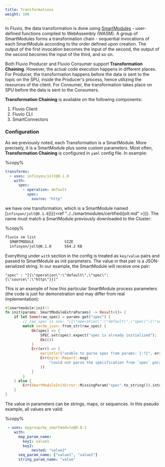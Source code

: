 ```yaml
---
title: Transformations
weight: 100
---
```


In Fluvio, the data transformation is done using [SmartModules](../../../smartmodules/) - user-defined functions compiled to WebAssembly (WASM). A group of SmartModules forms a transformation chain - sequential invocations of each SmartModule according to the order defined upon creation. The output of the first invocation becomes the input of the second, the output of the second becomes the input of the third, and so on.

Both Fluvio Producer and Fluvio Consumer support **Transformation Chaining**. However, the actual code execution happens in different places. For Producer, the transformation
happens before the data is sent to the topic on the SPU, inside the Producer's process, hence utilizing the resources of the client. For Consumer, the transformation takes place on SPU before the data is sent
to the Consumers.

**Transformation Chaining** is available on the following components:
 1. Fluvio Client
 2. Fluvio CLI
 3. SmartConnectors

 ### Configuration
 As we previously noted, each Transformation is a SmartModule. More precisely, it is a SmartModule plus some custom parameters.
 Most often, **Transformation Chaining** is configured in `yaml` config file. In example:

%copy%
```yaml
transforms:
  - uses: infinyon/jolt@0.1.0
    with:
      spec:
        - operation: default
          spec:
            source: "http"
```
we have one transformation, which is a SmartModule named [`infinyon/jolt@0.1.0`]({{<ref "../../smartmodules/certified/jolt.md" >}}). 
The name must match a SmartModule previously downloaded to the Cluster:

%copy%
```bash
fluvio sm list
  SMARTMODULE              SIZE
  infinyon/jolt@0.1.0      564.2 KB
```


Everything under `with` section in the config is treated as `key/value` pairs and passed to SmartModule as init parameters. The value in that pair is a JSON-serialized string.
In our example, the SmartModule will receive one pair:

```
"spec" : "[{\"operation\":\"default\",\"spec\":{\"source\":\"http\"}}]"
```

This is an example of how this particular SmartModule process parameters (the code is just for demonstration and may differ from real implementation):

```rust
#[smartmodule(init)]
fn init(params: SmartModuleExtraParams) -> Result<()> {
    if let Some(raw_spec) = params.get("spec") {
        // raw_spec is now: "[{\"operation\":\"default\",\"spec\":{\"source\":\"http\"}}]"
        match serde_json::from_str(raw_spec) {
            Ok(spec) => {
                SPEC.set(spec).expect("spec is already initialized");
                Ok(())
            }
            Err(err) => {
                eprintln!("unable to parse spec from params: {:?}", err);
                Err(eyre::Report::msg(
                    "could not parse the specification from `spec` param",
                ))
            }
        }
    } else {
        Err(SmartModuleInitError::MissingParam("spec".to_string()).into())
    }
}
```

The value in parameters can be strings, maps, or sequences. In this pseudo example, all values are valid:

%copy%
```yaml
 - uses: mygroup/my_smartmodule@0.0.1   
    with:                       
      map_param_name:                     
        key1: value1
        key2:
            nested: "value2"
      seq_param_name: ["value1", "value2"]
      string_param_name: "value"
```